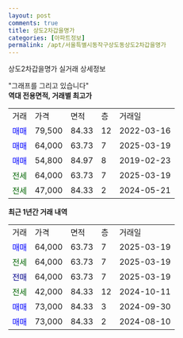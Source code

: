 ```yaml
---
layout: post
comments: true
title: 상도2차갑을명가
categories: [아파트정보]
permalink: /apt/서울특별시동작구상도동상도2차갑을명가
---
```


상도2차갑을명가 실거래 상세정보

<script type="text/javascript">
  google.charts.load('current', {'packages':['line', 'corechart']});
  google.charts.setOnLoadCallback(drawChart);

  function drawChart() {
    var data = new google.visualization.DataTable();
    data.addColumn('date', '거래일');
    data.addColumn('number', "매매");
    data.addColumn('number', "전세");
    data.addColumn('number', "전매");

    data.addRows([[new Date(Date.parse("2025-03-19")), 64000, null, null], [new Date(Date.parse("2025-03-19")), null, 64000, null], [new Date(Date.parse("2025-03-19")), null, null, 64000], [new Date(Date.parse("2024-10-11")), null, 42000, null], [new Date(Date.parse("2024-09-30")), 73000, null, null], [new Date(Date.parse("2024-08-10")), 73000, null, null]]);

    var options = {
      hAxis: {
        format: 'yyyy/MM/dd'
      },    
      lineWidth: 0,
      pointsVisible: true,    
      title: '최근 1년간 유형별 실거래가 분포',
      legend: { position: 'bottom' }
    };

    var formatter = new google.visualization.NumberFormat({pattern:'###,###'} );
    formatter.format(data, 1);
    formatter.format(data, 2);
    
    setTimeout(function() {
        var chart = new google.visualization.LineChart(document.getElementById('columnchart_material'));
        chart.draw(data, (options));
        document.getElementById('loading').style.display = 'none';
    }, 200);
  }
</script>


<div id="loading" style="z-index:20; display: block; margin-left: 0px">"그래프를 그리고 있습니다"</div>
<div id="columnchart_material" style="width: 95%; margin-left: 0px; display: block"></div>
<!-- contents start -->
<b>역대 전용면적, 거래별 최고가</b>
<table class="sortable">
    <tr>
      <td>거래</td>
      <td>가격</td>
      <td>면적</td>
      <td>층</td>
      <td>거래일</td>
    </tr>
        <tr>
          <td><a style="color: blue">매매</a></td>
          <td>79,500</td>
          <td>84.33</td>
          <td>12</td>
          <td>2022-03-16</td>
        </tr>            <tr>
          <td><a style="color: blue">매매</a></td>
          <td>64,000</td>
          <td>63.73</td>
          <td>7</td>
          <td>2025-03-19</td>
        </tr>            <tr>
          <td><a style="color: blue">매매</a></td>
          <td>54,800</td>
          <td>84.97</td>
          <td>8</td>
          <td>2019-02-23</td>
        </tr>        
        <tr>
              <td><a style="color: darkgreen">전세</a></td>
              <td>64,000</td>
              <td>63.73</td>
              <td>7</td>
              <td>2025-03-19</td>
            </tr>            <tr>
              <td><a style="color: darkgreen">전세</a></td>
              <td>47,000</td>
              <td>84.33</td>
              <td>2</td>
              <td>2024-05-21</td>
            </tr>        
    
</table>

<b>최근 1년간 거래 내역</b>

<table class="sortable">
    <tr>
      <td>거래</td>
      <td>가격</td>
      <td>면적</td>
      <td>층</td>
      <td>거래일</td>
    </tr>
    <tr>
      <td><a style="color: blue">매매</a></td>
      <td>64,000</td>
      <td>63.73</td>
      <td>7</td>
      <td>2025-03-19</td>
    </tr>          <tr>
      <td><a style="color: darkgreen">전세</a></td>
      <td>64,000</td>
      <td>63.73</td>
      <td>7</td>
      <td>2025-03-19</td>
    </tr>          <tr>
      <td><a style="color: darkblue">전매</a></td>
      <td>64,000</td>
      <td>63.73</td>
      <td>7</td>
      <td>2025-03-19</td>
    </tr>          <tr>
      <td><a style="color: darkgreen">전세</a></td>
      <td>42,000</td>
      <td>84.33</td>
      <td>12</td>
      <td>2024-10-11</td>
    </tr>          <tr>
      <td><a style="color: blue">매매</a></td>
      <td>73,000</td>
      <td>84.33</td>
      <td>3</td>
      <td>2024-09-30</td>
    </tr>          <tr>
      <td><a style="color: blue">매매</a></td>
      <td>73,000</td>
      <td>84.33</td>
      <td>2</td>
      <td>2024-08-10</td>
    </tr>      </table>
<!-- contents end -->    

